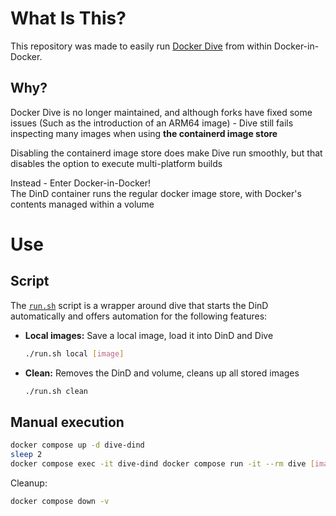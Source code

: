 # What Is This?
This repository was made to easily run [Docker Dive](https://github.com/wagoodman/dive) from within Docker-in-Docker.

## Why?
Docker Dive is no longer maintained, and although forks have fixed some issues (Such as the introduction of an ARM64 image) - Dive still fails inspecting many images when using **the containerd image store**

Disabling the containerd image store does make Dive run smoothly, but that disables the option to execute multi-platform builds

Instead - Enter Docker-in-Docker!<br>
The DinD container runs the regular docker image store, with Docker's contents managed within a volume

# Use
## Script
The [`run.sh`](./run.sh) script is a wrapper around dive that starts the DinD automatically and offers automation for the following features:
- **Local images:** Save a local image, load it into DinD and Dive
  ```sh
  ./run.sh local [image]
  ```
- **Clean:** Removes the DinD and volume, cleans up all stored images
  ```sh
  ./run.sh clean
  ```

## Manual execution
```sh
docker compose up -d dive-dind
sleep 2
docker compose exec -it dive-dind docker compose run -it --rm dive [image]
```

Cleanup:
```sh
docker compose down -v
```